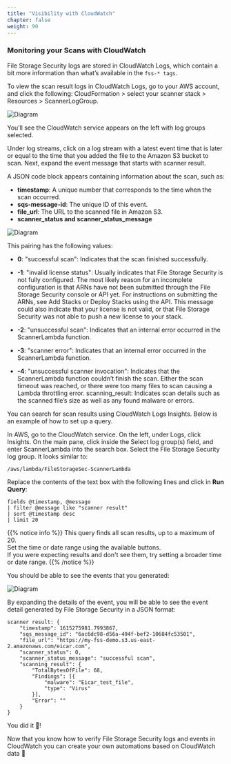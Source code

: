 ```yaml
---
title: "Visibility with CloudWatch"
chapter: false
weight: 90
---
```


### Monitoring your Scans with CloudWatch

File Storage Security logs are stored in CloudWatch Logs, which contain a bit more information than what’s available in the  ```fss-* tags```.

To view the scan result logs in CloudWatch Logs, go to your AWS account, and click the following: CloudFormation > select your scanner stack > Resources > ScannerLogGroup. 

![Diagram](/images/fss-monitoring-cloudwatch.png)

You’ll see the CloudWatch service appears on the left with log groups selected.

Under log streams, click on a log stream with a latest event time that is later or equal to the time that you added the file to the Amazon S3 bucket to scan. Next, expand the event message that starts with scanner result.

A JSON code block appears containing information about the scan, such as:

* <b>timestamp</b>: A unique number that corresponds to the time when the scan occurred.
* <b>sqs-message-id</b>: The unique ID of this event.
* <b>file_url</b>: The URL to the scanned file in Amazon S3.
* <b>scanner_status and scanner_status_message</b>

![Diagram](/images/fss-cloudwatchevent.png)

This pairing has the following values:

* <b>0</b>:  "successful scan": Indicates that the scan finished successfully.

* <b>-1</b>: "invalid license status": Usually indicates that File Storage Security is not fully configured. The most likely reason for an incomplete configuration is that ARNs have not been submitted through the File Storage Security console or API yet. For instructions on submitting the ARNs, see Add Stacks or Deploy Stacks using the API. This message could also indicate that your license is not valid, or that File Storage Security was not able to push a new license to your stack.

* <b>-2</b>: "unsuccessful scan": Indicates that an internal error occurred in the ScannerLambda function.

* <b>-3</b>: "scanner error": Indicates that an internal error occurred in the ScannerLambda function.

* <b>-4</b>: "unsuccessful scanner invocation": Indicates that the ScannerLambda function couldn’t finish the scan. Either the scan timeout was reached, or there were too many files to scan causing a Lambda throttling error. scanning_result: Indicates scan details such as the scanned file’s size as well as any found malware or errors.

You can search for scan results using CloudWatch Logs Insights. Below is an example of how to set up a query.

In AWS, go to the CloudWatch service. On the left, under Logs, click Insights. On the main pane, click inside the Select log group(s) field, and enter ScannerLambda into the search box. Select the File Storage Security log group. It looks similar to:

```
/aws/lambda/FileStorageSec-ScannerLambda
```

Replace the contents of the text box with the following lines and click in <b>Run Query</b>:

```
fields @timestamp, @message
| filter @message like "scanner result"
| sort @timestamp desc
| limit 20
```
{{% notice info %}}
This query finds all scan results, up to a maximum of 20.<br/>
Set the time or date range using the available buttons.<br/>
If you were expecting results and don't see them, try setting a broader time or date range.
{{% /notice %}}

You should be able to see the events that you generated:

![Diagram](/images/cw.png)

By expanding the details of the event, you will be able to see the event detail generated by File Storage Security in a JSON format:

```
scanner result: {
	"timestamp": 1615275981.7993867,
	"sqs_message_id": "6ac6dc98-d56a-494f-bef2-10684fc53501",
	"file_url": "https://my-fss-demo.s3.us-east-2.amazonaws.com/eicar.com",
	"scanner_status": 0,
	"scanner_status_message": "successful scan",
	"scanning_result": {
		"TotalBytesOfFile": 68,
		"Findings": [{
			"malware": "Eicar_test_file",
			"type": "Virus"
		}],
		"Error": ""
	}
}
```

You did it :tada:!

Now that you know how to verify File Storage Security logs and events in CloudWatch you can create your own automations based on CloudWatch data :rocket: